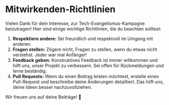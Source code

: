 # Mitwirkenden-Richtlinien

Vielen Dank für dein Interesse, zur Tech-Evangelismus-Kampagne beizutragen! Hier sind einige wichtige Richtlinien, die du beachten solltest:

1. **Respektiere andere:** Sei freundlich und respektvoll im Umgang mit anderen.
2. **Fragen stellen:** Zögere nicht, Fragen zu stellen, wenn du etwas nicht verstehst. Jeder war mal Anfänger!
3. **Feedback geben:** Konstruktives Feedback ist immer willkommen und hilft uns, unser Projekt zu verbessern. Sei offen für Rückmeldungen und lerne beständig.
4. **Pull Requests:** Wenn du einen Beitrag leisten möchtest, erstelle einen Pull-Request und beschreibe deine Änderungen detailliert. Das hilft uns, deine Ideen besser nachzuvollziehen.

Wir freuen uns auf deine Beiträge! 🚀